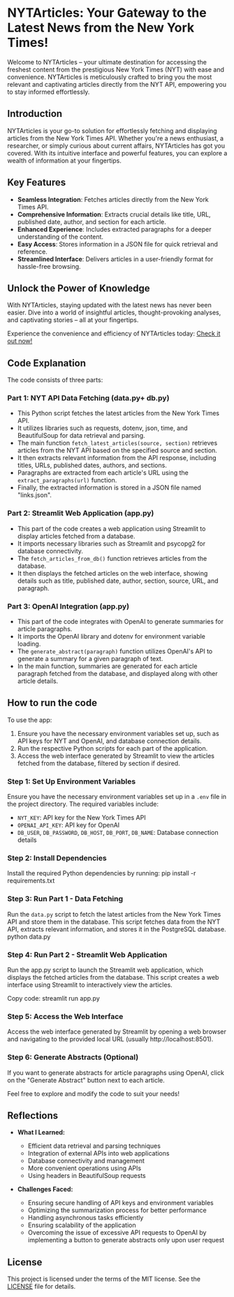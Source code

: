 
# NYTArticles: Your Gateway to the Latest News from the New York Times!

Welcome to NYTArticles – your ultimate destination for accessing the freshest content from the prestigious New York Times (NYT) with ease and convenience. NYTArticles is meticulously crafted to bring you the most relevant and captivating articles directly from the NYT API, empowering you to stay informed effortlessly.

## Introduction
NYTArticles is your go-to solution for effortlessly fetching and displaying articles from the New York Times API. Whether you're a news enthusiast, a researcher, or simply curious about current affairs, NYTArticles has got you covered. With its intuitive interface and powerful features, you can explore a wealth of information at your fingertips.

## Key Features
- **Seamless Integration**: Fetches articles directly from the New York Times API.
- **Comprehensive Information**: Extracts crucial details like title, URL, published date, author, and section for each article.
- **Enhanced Experience**: Includes extracted paragraphs for a deeper understanding of the content.
- **Easy Access**: Stores information in a JSON file for quick retrieval and reference.
- **Streamlined Interface**: Delivers articles in a user-friendly format for hassle-free browsing.

## Unlock the Power of Knowledge
With NYTArticles, staying updated with the latest news has never been easier. Dive into a world of insightful articles, thought-provoking analyses, and captivating stories – all at your fingertips.

Experience the convenience and efficiency of NYTArticles today: [Check it out now!](https://axi-techin510-final.azurewebsites.net/)



## Code Explanation
The code consists of three parts:

### Part 1: NYT API Data Fetching (data.py+ db.py)
- This Python script fetches the latest articles from the New York Times API.
- It utilizes libraries such as requests, dotenv, json, time, and BeautifulSoup for data retrieval and parsing.
- The main function `fetch_latest_articles(source, section)` retrieves articles from the NYT API based on the specified source and section.
- It then extracts relevant information from the API response, including titles, URLs, published dates, authors, and sections.
- Paragraphs are extracted from each article's URL using the `extract_paragraphs(url)` function.
- Finally, the extracted information is stored in a JSON file named "links.json".

### Part 2: Streamlit Web Application (app.py)
- This part of the code creates a web application using Streamlit to display articles fetched from a database.
- It imports necessary libraries such as Streamlit and psycopg2 for database connectivity.
- The `fetch_articles_from_db()` function retrieves articles from the database.
- It then displays the fetched articles on the web interface, showing details such as title, published date, author, section, source, URL, and paragraph.

### Part 3: OpenAI Integration (app.py)
- This part of the code integrates with OpenAI to generate summaries for article paragraphs.
- It imports the OpenAI library and dotenv for environment variable loading.
- The `generate_abstract(paragraph)` function utilizes OpenAI's API to generate a summary for a given paragraph of text.
- In the main function, summaries are generated for each article paragraph fetched from the database, and displayed along with other article details.

## How to run the code
To use the app:
1. Ensure you have the necessary environment variables set up, such as API keys for NYT and OpenAI, and database connection details.
2. Run the respective Python scripts for each part of the application.
3. Access the web interface generated by Streamlit to view the articles fetched from the database, filtered by section if desired.

### Step 1: Set Up Environment Variables
Ensure you have the necessary environment variables set up in a `.env` file in the project directory. The required variables include:
- `NYT_KEY`: API key for the New York Times API
- `OPENAI_API_KEY`: API key for OpenAI
- `DB_USER`, `DB_PASSWORD`, `DB_HOST`, `DB_PORT`, `DB_NAME`: Database connection details

### Step 2: Install Dependencies
Install the required Python dependencies by running: pip install -r requirements.txt


### Step 3: Run Part 1 - Data Fetching
Run the `data.py` script to fetch the latest articles from the New York Times API and store them in the database. This script fetches data from the NYT API, extracts relevant information, and stores it in the PostgreSQL database.
python data.py


### Step 4: Run Part 2 - Streamlit Web Application
Run the app.py script to launch the Streamlit web application, which displays the fetched articles from the database. This script creates a web interface using Streamlit to interactively view the articles.

Copy code: streamlit run app.py

### Step 5: Access the Web Interface
Access the web interface generated by Streamlit by opening a web browser and navigating to the provided local URL (usually http://localhost:8501).

### Step 6: Generate Abstracts (Optional)
If you want to generate abstracts for article paragraphs using OpenAI, click on the "Generate Abstract" button next to each article.

Feel free to explore and modify the code to suit your needs!



## Reflections
- **What I Learned:**
  - Efficient data retrieval and parsing techniques
  - Integration of external APIs into web applications
  - Database connectivity and management
  - More convenient operations using APIs
  - Using headers in BeautifulSoup requests

- **Challenges Faced:**
  - Ensuring secure handling of API keys and environment variables
  - Optimizing the summarization process for better performance
  - Handling asynchronous tasks efficiently
  - Ensuring scalability of the application
  - Overcoming the issue of excessive API requests to OpenAI by implementing a button to generate abstracts only upon user request

## License
This project is licensed under the terms of the MIT license. See the [LICENSE](LICENSE) file for details.
